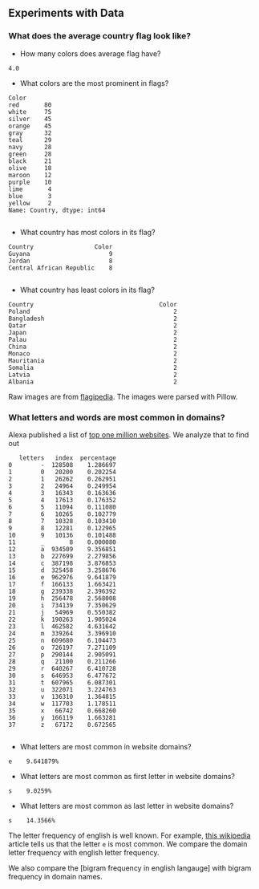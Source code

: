 ## Experiments with Data

### What does the average country flag look like?

* How many colors does average flag have?
```
4.0
```
* What colors are the most prominent in flags?
```
Color
red       80
white     75
silver    45
orange    45
gray      32
teal      29
navy      28
green     28
black     21
olive     18
maroon    12
purple    10
lime       4
blue       3
yellow     2
Name: Country, dtype: int64


```
* What country has most colors in its flag?
```
Country                 Color
Guyana                      9
Jordan                      8
Central African Republic    8


```
* What country has least colors in its flag?
```
Country                                   Color
Poland                                        2
Bangladesh                                    2
Qatar                                         2
Japan                                         2
Palau                                         2
China                                         2
Monaco                                        2
Mauritania                                    2
Somalia                                       2
Latvia                                        2
Albania                                       2

```

Raw images are from [flagipedia](http://flagpedia.net/download). The images were parsed with Pillow.


### What letters and words are most common in domains?

Alexa published a list of [top one million websites](http://s3.amazonaws.com/alexa-static/top-1m.csv.zip). We analyze that to find out

```
   letters   index  percentage
0        -  128508    1.286697
1        0   20200    0.202254
2        1   26262    0.262951
3        2   24964    0.249954
4        3   16343    0.163636
5        4   17613    0.176352
6        5   11094    0.111080
7        6   10265    0.102779
8        7   10328    0.103410
9        8   12281    0.122965
10       9   10136    0.101488
11       _       8    0.000080
12       a  934509    9.356851
13       b  227699    2.279856
14       c  387198    3.876853
15       d  325458    3.258676
16       e  962976    9.641879
17       f  166133    1.663421
18       g  239338    2.396392
19       h  256478    2.568008
20       i  734139    7.350629
21       j   54969    0.550382
22       k  190263    1.905024
23       l  462582    4.631642
24       m  339264    3.396910
25       n  609680    6.104473
26       o  726197    7.271109
27       p  290144    2.905091
28       q   21100    0.211266
29       r  640267    6.410728
30       s  646953    6.477672
31       t  607965    6.087301
32       u  322071    3.224763
33       v  136310    1.364815
34       w  117703    1.178511
35       x   66742    0.668260
36       y  166119    1.663281
37       z   67172    0.672565


```
* What letters are most common in website domains?
```
e    9.641879%
```
* What letters are most common as first letter in website domains?
```
s    9.0259%
```
* What letters are most common as last letter in website domains?
```
s    14.3566%
```

The letter frequency of english is well known.
For example, [this wikipedia](https://en.wikipedia.org/wiki/Letter_frequency) article
tells us that the letter `e` is most common. We compare the domain letter frequency with english letter frequency.

We also compare the [bigram frequency in english langauge] with bigram frequency
 in domain names.
